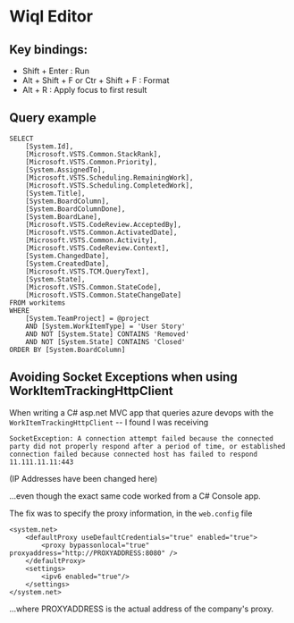 ﻿# Wiql Editor

## Key bindings:

- Shift + Enter : Run
- Alt + Shift + F or Ctr + Shift + F : Format
- Alt + R : Apply focus to first result

## Query example

	SELECT
		[System.Id],
		[Microsoft.VSTS.Common.StackRank],
		[Microsoft.VSTS.Common.Priority],
		[System.AssignedTo],
		[Microsoft.VSTS.Scheduling.RemainingWork],
		[Microsoft.VSTS.Scheduling.CompletedWork],
		[System.Title],
		[System.BoardColumn],
		[System.BoardColumnDone],
		[System.BoardLane],
		[Microsoft.VSTS.CodeReview.AcceptedBy],
		[Microsoft.VSTS.Common.ActivatedDate],
		[Microsoft.VSTS.Common.Activity],
		[Microsoft.VSTS.CodeReview.Context],
		[System.ChangedDate],
		[System.CreatedDate],
		[Microsoft.VSTS.TCM.QueryText],
		[System.State],
		[Microsoft.VSTS.Common.StateCode],
		[Microsoft.VSTS.Common.StateChangeDate]
	FROM workitems
	WHERE
		[System.TeamProject] = @project
		AND [System.WorkItemType] = 'User Story'
		AND NOT [System.State] CONTAINS 'Removed'
		AND NOT [System.State] CONTAINS 'Closed'
	ORDER BY [System.BoardColumn]

## Avoiding Socket Exceptions when using WorkItemTrackingHttpClient

When writing a C# asp.net MVC app that queries azure devops with the `WorkItemTrackingHttpClient` -- I found I was receiving

	SocketException: A connection attempt failed because the connected party did not properly respond after a period of time, or established connection failed because connected host has failed to respond 11.111.11.11:443

(IP Addresses have been changed here)

...even though the exact same code worked from a C# Console app.

The fix was to specify the proxy information, in the `web.config` file

	<system.net>
		<defaultProxy useDefaultCredentials="true" enabled="true">
			<proxy bypassonlocal="true" proxyaddress="http://PROXYADDRESS:8080" />
		</defaultProxy>
		<settings>
			<ipv6 enabled="true"/>
		</settings>
	</system.net>

...where PROXYADDRESS is the actual address of the company's proxy.